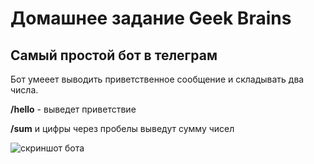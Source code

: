 # Домашнее задание Geek Brains
## Самый простой бот в телеграм

Бот умееет выводить приветственное сообщение и складывать два числа.

__/hello__ - выведет приветствие

__/sum__ и цифры через пробелы выведут сумму чисел

![скриншот бота](https://i.ibb.co/X482v1X/2023-01-28-23-29-15.png)

